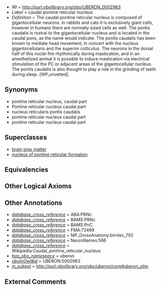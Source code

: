  * *IRI* = http://purl.obolibrary.org/obo/UBERON_0002963
 * *Label* = caudal pontine reticular nucleus
 * *Definition* = The caudal pontine reticular nucleus is composed of gigantocellular neurons. In rabbits and cats it is exclusively giant cells, however in humans there are normally sized cells as well. The pontis caudalis is rostral to the gigantocellular nucleus and is located in the caudal pons, as the name would indicate. The pontis caudalis has been known to mediate head movement, in concert with the nucleus gigantocellularis and the superior colliculus. The neurons in the dorsal half of this nuclei fire rhythmically during mastication, and in an anesthetized animal it is possible to induce mastication via electrical stimulation of the PC or adjacent areas of the gigantocellular nucleus. The pontis caudalis is also thought to play a role in the grinding of teeth during sleep. [WP,unvetted].

## Synonyms

 * pontine reticular nucleus, caudal part
 * Pontine reticular nucleus caudal part
 * nucleus reticularis pontis caudalis
 * pontine reticular nucleus caudal part
 * pontine reticular nucleus caudal part

## Superclasses

 * [brain grey matter](../../UBERON/28/UBERON_0003528.md)
 * [nucleus of pontine reticular formation](../../UBERON/13/UBERON_0007413.md)

## Equivalencies


## Other Logical Axioms


## Other Annotations

 * *[database_cross_reference](../../ef/oboInOwl#hasDbXref.md)* = ABA:PRNc
 * *[database_cross_reference](../../ef/oboInOwl#hasDbXref.md)* = BAMS:PRNc
 * *[database_cross_reference](../../ef/oboInOwl#hasDbXref.md)* = BAMS:PnC
 * *[database_cross_reference](../../ef/oboInOwl#hasDbXref.md)* = FMA:72469
 * *[database_cross_reference](../../ef/oboInOwl#hasDbXref.md)* = NIF_GrossAnatomy:birnlex_792
 * *[database_cross_reference](../../ef/oboInOwl#hasDbXref.md)* = NeuroNames:566
 * *[database_cross_reference](../../ef/oboInOwl#hasDbXref.md)* = Wikipedia:Caudal_pontine_reticular_nucleus
 * *[has_obo_namespace](../../ce/oboInOwl#hasOBONamespace.md)* = uberon
 * *[oboInOwl#id](../../id/oboInOwl#id.md)* = UBERON:0002963
 * *[in_subset](../../et/oboInOwl#inSubset.md)* = http://purl.obolibrary.org/obo/uberon/core#uberon_slim

## External Comments

